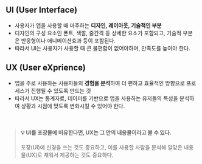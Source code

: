 ## UI (User Interface)
- 사용자가 앱을 사용할 때 마주하는 **디자인, 레이아웃, 기술적인 부분**
- 디자인의 구성 요소인 폰트, 색깔, 줄간격 등 상세한 요소가 포함되고, 기술적 부분은 반응형이나 애니메이션효과 등이 포함된다.
- 따라서 UI는 사용자가 사용할 때 큰 불편함이 없어야하며, 만족도를 높여야 한다.

## UX (User eXprience)
- 앱을 주로 사용하는 사용자들의 **경험을 분석**하여 더 편하고 효율적인 방향으로 프로세스가 진행될 수 있도록 만드는 것
- 따라서 UX는 통계자료, 데이터를 기반으로 앱을 사용하는 유저들의 특성을 분석하여 상황과 시점에 맞도록 변화시킬 수 있어야 한다.

<br>

> #### 💡 UI를 포장물에 비유한다면, UX는 그 안의 내용물이라고 볼 수 있다.
> 포장(UI)에 신경을 쓰는 것도 중요하고, 
이를 사용할 사람을 분석해 알맞은 내용물(UX)로 채워서 제공하는 것도 중요하다.


